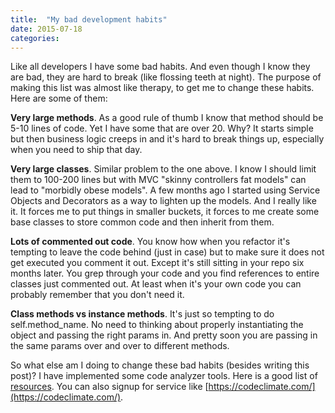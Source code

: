 ```yaml
---
title:  "My bad development habits"
date: 2015-07-18
categories:
---
```


Like all developers I have some bad habits.  And even though I know they are bad, they are hard to break (like flossing teeth at night).  The purpose of making this list was almost like therapy, to get me to change these habits.  Here are some of them:

**Very large methods**.  As a good rule of thumb I know that method should be 5-10 lines of code.  Yet I have some that are over 20.  Why?  It starts simple but then business logic creeps in and it's hard to break things up, especially when you need to ship that day.

**Very large classes**.  Similar problem to the one above.  I know I should limit them to 100-200 lines but with MVC "skinny controllers fat models" can lead to "morbidly obese models".  A few months ago I started using Service Objects and Decorators as a way to lighten up the models.  And I really like it.  It forces me to put things in smaller buckets, it forces to me create some base classes to store common code and then inherit from them.

**Lots of commented out code**.  You know how when you refactor it's tempting to leave the code behind (just in case) but to make sure it does not get executed you comment it out.  Except it's still sitting in your repo six months later.  You grep through your code and you find references to entire classes just commented out.  At least when it's your own code you can probably remember that you don't need it.

**Class methods vs instance methods**.  It's just so tempting to do self.method_name.  No need to thinking about properly instantiating the object and passing the right params in.  And pretty soon you are passing in the same params over and over to different methods.

So what else am I doing to change these bad habits (besides writing this post)?  I have implemented some code analyzer tools.  Here is a good list of [resources](https://infinum.co/the-capsized-eight/articles/top-8-tools-for-ruby-on-rails-code-optimization-and-cleanup).  You can also signup for service like [https://codeclimate.com/](https://codeclimate.com/).